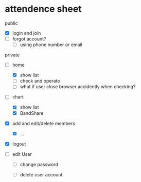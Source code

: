 # attendence sheet

public
- [x] login and join
- [ ] forgot account? 
  - [ ] using phone number or email

private
- [ ] home
  - [x] show list
  - [ ] check and operate
  - [ ] what if user close browser accidently when checking?
  
- [ ] chart
  - [x] show list
  - [X] BandShare
  
- [x] add and edit/delete members
  - [x] ...
  
- [x] logout
  
- [ ] edit User
  - [ ] change password
  - [ ] delete user account



